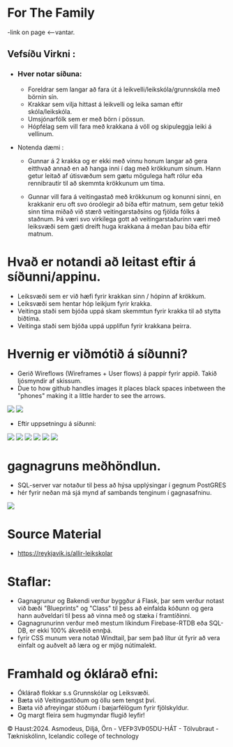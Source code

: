 # For The Family
  -link on page <--vantar.

## Vefsíðu Virkni :
- ### Hver notar síðuna:
  - Foreldrar sem langar að fara út á leikvelli/leikskóla/grunnskóla með börnin sín.
  - Krakkar sem vilja hittast á leikvelli og leika saman eftir skóla/leikskóla.
  - Umsjónarfólk sem er með börn í pössun.
  - Hópfélag sem vill fara með krakkana á völl og skipuleggja leiki á vellinum.

- Notenda dæmi :
  - Gunnar á 2 krakka og er ekki með vinnu honum langar að gera eitthvað annað en að hanga inni í dag með krökkunum sínum. 
    Hann getur leitað af útisvæðum sem gætu mögulega haft rólur eða rennibrautir til að skemmta krökkunum um tíma.
    
  - Gunnar vill fara á veitingastað með krökkunum og konunni sinni, en krakkanir eru oft svo óroólegir að bíða eftir matnum, sem getur tekið sinn tíma miðað við stærð veitingarstaðsins og fjölda fólks á staðnum.
    Þá væri svo virkilega gott að veitingarstaðurinn væri með leiksvæði sem gæti dreift huga krakkana á meðan þau bíða eftir matnum.
  
# Hvað er notandi að leitast eftir á síðunni/appinu. 
 
   * Leiksvæði sem er við hæfi fyrir krakkan sinn / hópinn af krökkum.
   * Leiksvæði sem hentar hóp leikjum fyrir krakka.
   * Veitinga staði sem bjóða uppá skam skemmtun fyrir krakka til að stytta biðtíma.
   * Veitinga staði sem bjóða uppá upplifun fyrir krakkana þeirra.

# Hvernig er viðmótið á síðunni?

   * Gerið Wireflows (Wireframes + User flows) á pappír fyrir appið. Takið ljósmyndir af skissum.
   * Due to how github handles images it places black spaces inbetween the "phones" making it a little harder to see the arrows.

<img src="./Images/kindergarten_Advanced.png">

<img src="./Images/kindergarten_Simple.png">

  * Eftir uppsetningu á síðunni:
<img src="./Images/ftf1.png">
<img src="./Images/ftf2.png">
<img src="./Images/ftf3.png">
<img src="./Images/ftf4.png">
<img src="./Images/ftf5.png">
<img src="./Images/ftffilters.png">

# gagnagruns meðhöndlun.
  * SQL-server var notaður til þess að hýsa upplýsingar í gegnum PostGRES
  * hér fyrir neðan má sjá mynd af sambands tenginum í gagnasafninu.

<img src="./Images/TableRelationship.png">

# Source Material
 * https://reykjavik.is/allir-leikskolar

# Staflar:
- Gagnagrunur og Bakendi verður byggður á Flask, þar sem verður notast við bæði "Blueprints" og "Class" til þess að einfalda kóðunn og gera hann auðveldari
  til þess að vinna með og stæka í framtíðinni.
- Gagnagrunurinn verður með mestum líkindum Firebase-RTDB eða SQL-DB, er ekki 100% ákveðið ennþá.
- fyrir CSS munum vera notað Windtail, þar sem það lítur út fyrir að vera einfalt og auðvelt að læra og er mjög nútímalekt.

# Framhald og óklárað efni:
- Óklárað flokkar s.s Grunnskólar og Leiksvæði.
- Bæta við Veitingastöðum og öllu sem tengst því.
- Bæta við afreyingar stöðum í bæjarfélögum fyrir fjölskyldur.
- Og margt fleira sem hugmyndar flugið leyfir!

&copy; Haust:2024. Asmodeus, Diljá, Örn - VEFÞ3VÞ05DU-HÁT - Tölvubraut - <a style="text-decoration:none" href="https://tskoli.is/">Tækniskólinn, Icelandic college of technology</a>
